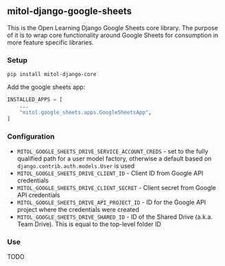 mitol-django-google-sheets
---

This is the Open Learning Django Google Sheets core library. The purpose of it is to wrap core functionality around Google Sheets for consumption in more feature specific libraries.

### Setup

`pip install mitol-django-core`

Add the google sheets app:

```python
INSTALLED_APPS = [
    ...
    "mitol.google_sheets.apps.GoogleSheetsApp",
]
```

### Configuration

- `MITOL_GOOGLE_SHEETS_DRIVE_SERVICE_ACCOUNT_CREDS` - set to the fully qualified path for a user model factory, otherwise a default based on `django.contrib.auth.models.User` is used
- `MITOL_GOOGLE_SHEETS_DRIVE_CLIENT_ID` - Client ID from Google API credentials
- `MITOL_GOOGLE_SHEETS_DRIVE_CLIENT_SECRET` - Client secret from Google API credentials
- `MITOL_GOOGLE_SHEETS_DRIVE_API_PROJECT_ID` - ID for the Google API project where the credentials were created
- `MITOL_GOOGLE_SHEETS_DRIVE_SHARED_ID` - ID of the Shared Drive (a.k.a. Team Drive). This is equal to the top-level folder ID


### Use

TODO